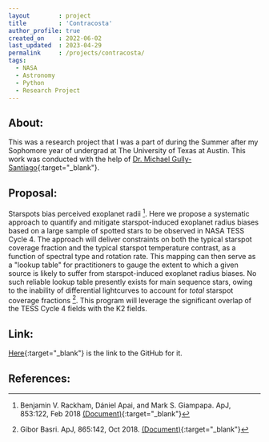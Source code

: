 ```yaml
---
layout        : project
title         : 'Contracosta'
author_profile: true
created_on    : 2022-06-02
last_updated  : 2023-04-29
permalink     : /projects/contracosta/
tags:
  - NASA
  - Astronomy
  - Python
  - Research Project
---
```


## About:

This was a research project that I was a part of during the Summer after my Sophomore year of undergrad at The University of Texas at Austin. This work was conducted with the help of [Dr. Michael Gully-Santiago](https://gully.github.io/){:target="_blank"}.


## Proposal:

Starspots bias perceived exoplanet radii [^1]. Here we propose a systematic approach to quantify and mitigate starspot-induced exoplanet radius biases based on a large sample of spotted stars to be observed in NASA TESS Cycle 4. The approach will deliver constraints on both the typical starspot coverage fraction and the typical starspot temperature contrast, as a function of spectral type and rotation rate. This mapping can then serve as a "lookup table" for practitioners to gauge the extent to which a given source is likely to suffer from starspot-induced exoplanet radius biases. No such reliable lookup table presently exists for main sequence stars, owing to the inability of differential lightcurves to account for *total* starspot coverage fractions [^2]. This program will leverage the significant overlap of the TESS Cycle 4 fields with the K2 fields.


## Link:

[Here](https://github.com/BrownDwarf/contracosta){:target="_blank"} is the link to the GitHub for it.


## References:

[^1]: Benjamin V. Rackham, Dániel Apai, and Mark S. Giampapa. ApJ, 853:122, Feb 2018 [(Document)](https://arxiv.org/abs/1711.05691){:target="_blank"}

[^2]: Gibor Basri. ApJ, 865:142, Oct 2018. [(Document)](https://arxiv.org/abs/1809.00071){:target="_blank"}
